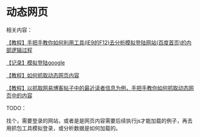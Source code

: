 # 动态网页

相关内容：

[【教程】手把手教你如何利用工具(IE9的F12)去分析模拟登陆网站(百度首页)的内部逻辑过程](http://www.crifan.com/use_ie9_f12_to_analysis_the_internal_logical_process_of_login_baidu_main_page_website)

[【记录】模拟登陆google](https://www.crifan.com/files/doc/docbook/web_scrape_emulate_login/release/html/web_scrape_emulate_login.html)

[【教程】如何抓取动态网页内容](http://www.crifan.com/how_to_crawl_dynamic_webpage_content)

[【教程】以抓取网易博客帖子中的最近读者信息为例，手把手教你如何抓取动态网页中的内容](http://www.crifan.com/example_to_crawl_dynamic_webpage_content_of_recent_reader_info_for_netease_blog_post)

TODO：

找个，需要登录的网站，或者是是网页内容需要后续执行js才能加载的例子，再去用抓包工具模拟登录，或分析数据是如何加载的。